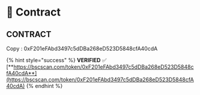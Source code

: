 # 📃 Contract

## CONTRACT

Copy : 0xF201eFAbd3497c5dDBa268eD523D5848cfA40cdA&#x20;

{% hint style="success" %}
**VERIFIED** ✅ [**https://bscscan.com/token/0xF201eFAbd3497c5dDBa268eD523D5848cfA40cdA**](https://bscscan.com/token/0xF201eFAbd3497c5dDBa268eD523D5848cfA40cdA)
{% endhint %}

